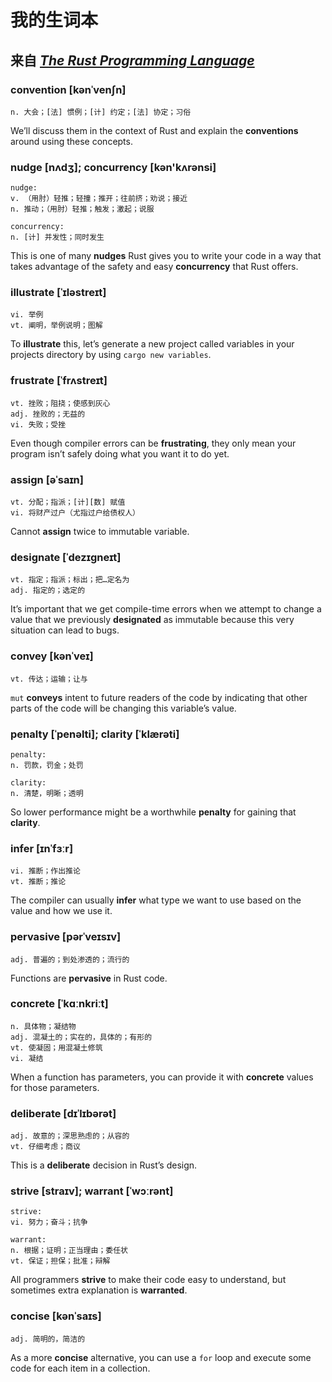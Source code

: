 # 我的生词本


## 来自 [*The Rust Programming Language*](https://github.com/rust-lang/book.git)


### convention [kənˈvenʃn]

    n. 大会；[法] 惯例；[计] 约定；[法] 协定；习俗

We’ll discuss them in the context of Rust and explain the **conventions** around using these
concepts.


### nudge [nʌdʒ]; concurrency [kən'kʌrənsi]

    nudge:
    v. （用肘）轻推；轻撞；推开；往前挤；劝说；接近
    n. 推动；（用肘）轻推；触发；激起；说服

    concurrency:
    n. [计] 并发性；同时发生

This is one of many **nudges** Rust gives you to write your code in a way that takes advantage of
the safety and easy **concurrency** that Rust offers.


### illustrate [ˈɪləstreɪt]

    vi. 举例
    vt. 阐明，举例说明；图解

To **illustrate** this, let’s generate a new project called variables in your projects directory by
using `cargo new variables`.


### frustrate [ˈfrʌstreɪt]

    vt. 挫败；阻挠；使感到灰心
    adj. 挫败的；无益的
    vi. 失败；受挫

Even though compiler errors can be **frustrating**, they only mean your program isn’t safely doing
what you want it to do yet.


### assign [əˈsaɪn]

    vt. 分配；指派；[计][数] 赋值
    vi. 将财产过户（尤指过户给债权人）

Cannot **assign** twice to immutable variable.


### designate [ˈdezɪɡneɪt]

    vt. 指定；指派；标出；把…定名为
    adj. 指定的；选定的

It’s important that we get compile-time errors when we attempt to change a value that we previously
**designated** as immutable because this very situation can lead to bugs.


### convey [kənˈveɪ]

    vt. 传达；运输；让与

`mut` **conveys** intent to future readers of the code by indicating that other parts of the code
will be changing this variable’s value.


### penalty [ˈpenəlti]; clarity [ˈklærəti]

    penalty:
    n. 罚款，罚金；处罚

    clarity:
    n. 清楚，明晰；透明

So lower performance might be a worthwhile **penalty** for gaining that **clarity**.


### infer [ɪnˈfɜːr]

    vi. 推断；作出推论
    vt. 推断；推论

The compiler can usually **infer** what type we want to use based on the value and how we use it.


### pervasive [pərˈveɪsɪv]

    adj. 普遍的；到处渗透的；流行的

Functions are **pervasive** in Rust code.


### concrete [ˈkɑːnkriːt]

    n. 具体物；凝结物
    adj. 混凝土的；实在的，具体的；有形的
    vt. 使凝固；用混凝土修筑
    vi. 凝结

When a function has parameters, you can provide it with **concrete** values for those parameters.


### deliberate [dɪˈlɪbərət]

    adj. 故意的；深思熟虑的；从容的
    vt. 仔细考虑；商议

This is a **deliberate** decision in Rust’s design.


### strive [straɪv]; warrant [ˈwɔːrənt]

    strive:
    vi. 努力；奋斗；抗争

    warrant:
    n. 根据；证明；正当理由；委任状
    vt. 保证；担保；批准；辩解

All programmers **strive** to make their code easy to understand, but sometimes extra explanation
is **warranted**.


### concise [kənˈsaɪs]

    adj. 简明的，简洁的

As a more **concise** alternative, you can use a `for` loop and execute some code for each item in
a collection.
